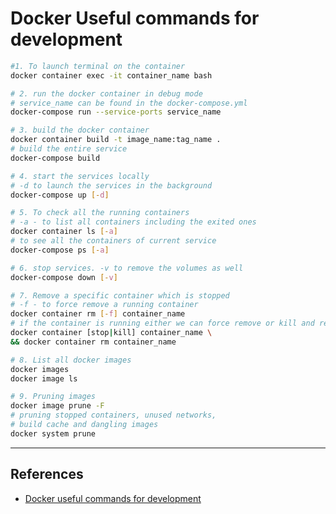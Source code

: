 # Docker Useful commands for development

```Bash
#1. To launch terminal on the container
docker container exec -it container_name bash

# 2. run the docker container in debug mode
# service_name can be found in the docker-compose.yml
docker-compose run --service-ports service_name

# 3. build the docker container
docker container build -t image_name:tag_name .
# build the entire service
docker-compose build

# 4. start the services locally
# -d to launch the services in the background
docker-compose up [-d]

# 5. To check all the running containers
# -a - to list all containers including the exited ones
docker container ls [-a]
# to see all the containers of current service
docker-compose ps [-a]

# 6. stop services. -v to remove the volumes as well
docker-compose down [-v]

# 7. Remove a specific container which is stopped
# -f - to force remove a running container
docker container rm [-f] container_name
# if the container is running either we can force remove or kill and remove
docker container [stop|kill] container_name \
&& docker container rm container_name

# 8. List all docker images
docker images
docker image ls

# 9. Pruning images
docker image prune -F
# pruning stopped containers, unused networks,
# build cache and dangling images
docker system prune
```

---

## References

* [Docker useful commands for development](https://dev.to/aduranil/10-docker-compose-and-docker-commands-that-are-useful-for-active-development-22f9)

